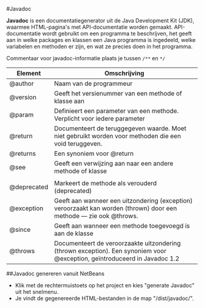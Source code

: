 #Javadoc

**Javadoc** is een documentatiegenerator uit de Java Development Kit (JDK), waarmee HTML-pagina's met API-documentatie worden gemaakt. API-documentatie wordt gebruikt om een programma te beschrijven, het geeft aan in welke packages en klassen een Java programma is ingedeeld, welke variabelen en methoden er zijn, en wat ze precies doen in het programma.

Commentaar voor javadoc-informatie plaats je tussen `/**` en `*/`

| Element |  Omschrijving  |
| ------- | ---------------|
| @author | Naam van de programmeur |
| @version | Geeft het versienummer van een methode of klasse aan |
| @param | Definieert een parameter van een methode. Verplicht voor iedere parameter |
| @return | Documenteert de teruggegeven waarde. Moet niet gebruikt worden voor methoden die een void teruggeven. |
| @returns | Een synoniem voor @return |
| @see | Geeft een verwijzing aan naar een andere methode of klasse |
|  | 
| @deprecated | Markeert de methode als verouderd (deprecated) |
| @exception | Geeft aan wanneer een uitzondering (exception) veroorzaakt kan worden (thrown) door een methode — zie ook @throws. |
| @since | Geeft aan wanneer een methode toegevoegd is aan de klasse |
| @throws | Documenteert de veroorzaakte uitzondering (thrown exception). Een synoniem voor @exception, geïntroduceerd in Javadoc 1.2 |

##Javadoc genereren vanuit NetBeans

 - Klik met de rechtermuistoets op het project en kies "generate Javadoc" uit het snelmenu.
 - Je vindt de gegenereerde HTML-bestanden in de map "/dist/javadoc/".